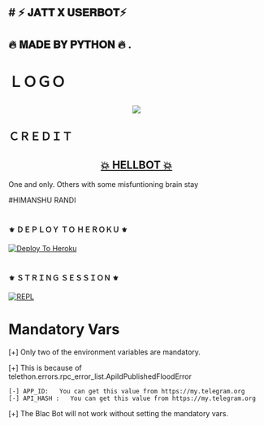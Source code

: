 ##     #         ⚡ 𝐉𝐀𝐓𝐓 𝐗 𝐔𝐒𝐄𝐑𝐁𝐎𝐓⚡ 







 ##             🔥 𝐌𝐀𝐃𝐄 𝐁𝐘 𝐏𝐘𝐓𝐇𝐎𝐍 🔥 .    




                         

# ＬＯＧＯ  <p align="center"><a href="https://"><img src="https://telegra.ph/file/fcb944ba85cd6d97e1e86.jpg"></a></p> 
</p>



##  ＣＲＥＤＩＴ   <h2 align="center"> <a href="https://github.com/HellBoy-OP/HellBot">💥 HELLBOT 💥</a></h2>
 One and only. Others with some misfuntioning brain stay

#HIMANSHU RANDI 


#       <h4>⚜️ ＤＥＰＬＯＹ ＴＯ ＨＥＲＯＫＵ ⚜️</h4>


[![Deploy To Heroku](https://www.herokucdn.com/deploy/button.svg)](https://heroku.com/deploy?template=https://github.com/sameerpanthi/BLAC-2.0-BOT)


# <h4>⚜️ ＳＴＲＩＮＧ ＳＥＳＳＩＯＮ ⚜️</h4>

                    
   [![REPL](https://repl.it/badge/github/spandey112/SensibleUserbot)](https://replit.com/@BLACJASS/Blac-20-Userbot#main.py)



# Mandatory Vars

[+] Only two of the environment variables are mandatory.

[+] This is because of telethon.errors.rpc_error_list.ApiIdPublishedFloodError

    [-] APP_ID:   You can get this value from https://my.telegram.org
    [-] API_HASH :   You can get this value from https://my.telegram.org
    
[+] The Blac Bot will not work without setting the mandatory vars.
